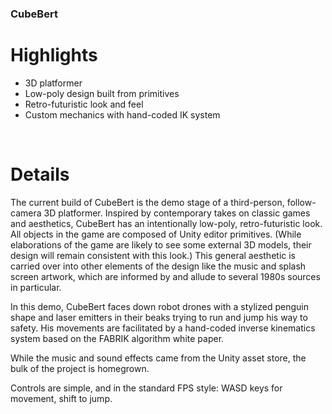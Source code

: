 ### CubeBert

# Highlights
* 3D platformer
* Low-poly design built from primitives
* Retro-futuristic look and feel
* Custom mechanics with hand-coded IK system

<br />

# Details
The current build of CubeBert is the demo stage of a third-person, follow-camera 3D platformer.  Inspired by contemporary takes on classic games and aesthetics, CubeBert has an intentionally low-poly, retro-futuristic look.  All objects in the game are composed of Unity editor primitives.  (While elaborations of the game are likely to see some external 3D models, their design will remain consistent with this look.)  This general aesthetic is carried over into other elements of the design like the music and splash screen artwork, which are informed by and allude to several 1980s sources in particular.

In this demo, CubeBert faces down robot drones with a stylized penguin shape and laser emitters in their beaks trying to run and jump his way to safety.  His movements are facilitated by a hand-coded inverse kinematics system based on the FABRIK algorithm white paper.

While the music and sound effects came from the Unity asset store, the bulk of the project is homegrown.

Controls are simple, and in the standard FPS style:  WASD keys for movement, shift to jump.
